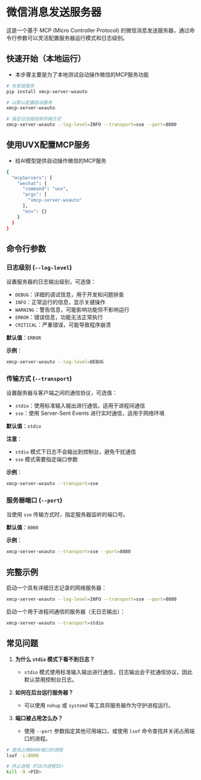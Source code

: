 # 微信消息发送服务器

这是一个基于 MCP (Micro Controller Protocol) 的微信消息发送服务器，通过命令行参数可以灵活配置服务器运行模式和日志级别。

## 快速开始（本地运行）
* 本步骤主要是为了本地测试自动操作微信的MCP服务功能
```bash
# 先安装服务
pip install xmcp-server-wxauto

# 以默认配置启动服务
xmcp-server-wxauto

# 指定日志级别和传输方式
xmcp-server-wxauto --log-level=INFO --transport=sse --port=8080
```

## 使用UVX配置MCP服务
* 给AI模型提供自动操作微信的MCP服务
```bash
{
  "mcpServers": {
    "wechat": {
      "command": "uvx",
      "args": [
        "xmcp-server-wxauto"
      ],
      "env": {}
    }
  }
}
```

## 命令行参数

### 日志级别 (`--log-level`)
设置服务器的日志输出级别，可选值：
- `DEBUG`：详细的调试信息，用于开发和问题排查
- `INFO`：正常运行的信息，显示关键操作
- `WARNING`：警告信息，可能影响功能但不影响运行
- `ERROR`：错误信息，功能无法正常执行
- `CRITICAL`：严重错误，可能导致程序崩溃

**默认值**：`ERROR`

**示例**：
```bash
xmcp-server-wxauto --log-level=DEBUG
```

### 传输方式 (`--transport`)
设置服务器与客户端之间的通信协议，可选值：
- `stdio`：使用标准输入输出进行通信，适用于进程间通信
- `sse`：使用 Server-Sent Events 进行实时通信，适用于网络环境

**默认值**：`stdio`

**注意**：
- `stdio` 模式下日志不会输出到控制台，避免干扰通信
- `sse` 模式需要指定端口参数

**示例**：
```bash
xmcp-server-wxauto --transport=sse
```

### 服务器端口 (`--port`)
当使用 `sse` 传输方式时，指定服务器监听的端口号。

**默认值**：`8000`

**示例**：
```bash
xmcp-server-wxauto --transport=sse --port=8080
```

## 完整示例

启动一个具有详细日志记录的网络服务器：
```bash
xmcp-server-wxauto --log-level=INFO --transport=sse --port=8080
```

启动一个用于进程间通信的服务器（无日志输出）：
```bash
xmcp-server-wxauto --transport=stdio
```

## 常见问题

1. **为什么 `stdio` 模式下看不到日志？**
   - `stdio` 模式使用标准输入输出进行通信，日志输出会干扰通信协议，因此默认禁用控制台日志。

2. **如何在后台运行服务器？**
   - 可以使用 `nohup` 或 `systemd` 等工具将服务器作为守护进程运行。

3. **端口被占用怎么办？**
   - 使用 `--port` 参数指定其他可用端口，或使用 `lsof` 命令查找并关闭占用端口的进程。

```bash
# 查找占用8000端口的进程
lsof -i:8000

# 终止进程（PID为进程ID）
kill -9 <PID>
```